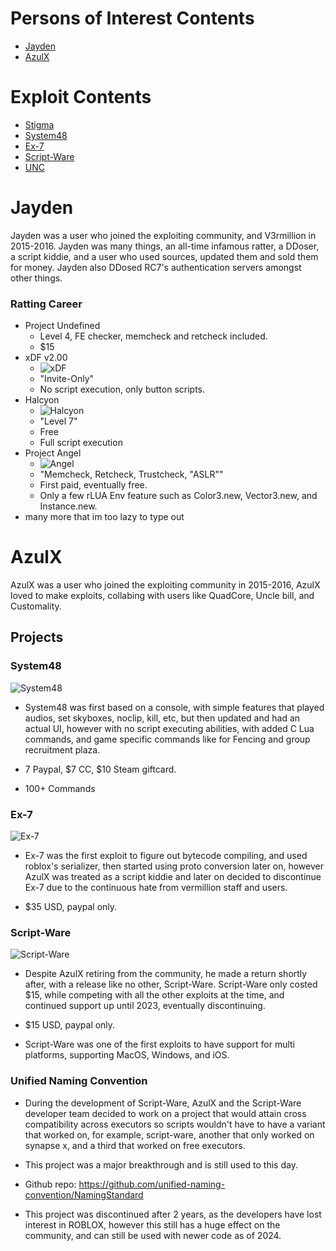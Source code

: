 # Persons of Interest Contents
* [Jayden](#Jayden)
* [AzulX](#AzulX)


# Exploit Contents

* [Stigma](#stigma)
* [System48](#System48)
* [Ex-7](#Ex-7)
* [Script-Ware](#Script-Ware)
* [UNC](#Unified-Naming-Convention)

# Jayden
Jayden was a user who joined the exploiting community, and V3rmillion in 2015-2016. Jayden was many things, an all-time infamous ratter, a DDoser, a script kiddie, and a user who used sources, updated them and sold them for money. Jayden also DDosed RC7's authentication servers amongst other things.
### Ratting Career
* Project Undefined
    * Level 4, FE checker, memcheck and retcheck included.
    * $15
* xDF v2.00
   * ![xDF](https://i.imgur.com/clNd2K8.png)
   *  "Invite-Only"
   *  No script execution, only button scripts.
* Halcyon
   * ![Halcyon](https://i.imgur.com/eLuFq4C.png)
   * "Level 7"
   * Free
   * Full script execution
* Project Angel
   * ![Angel](https://i.imgur.com/AXsbWeS.png)
   * "Memcheck, Retcheck, Trustcheck, "ASLR""
   * First paid, eventually free.
   * Only a few rLUA Env feature such as Color3.new, Vector3.new, and Instance.new.
* many more that im too lazy to type out

# AzulX
AzulX was a user who joined the exploiting community in 2015-2016, AzulX loved to make exploits, collabing with users like QuadCore, Uncle bill, and Customality.
## Projects
### System48
![System48](https://i.imgur.com/eLeC0qq.png)

- System48 was first based on a console, with simple features that played audios, set skyboxes, noclip, kill, etc, but then updated and had an actual UI, however with no script executing abilities, with added C Lua commands, and game specific commands like for Fencing and group recruitment plaza.

- 7 Paypal, $7 CC, $10 Steam giftcard.

- 100+ Commands



### Ex-7
![Ex-7](https://i.imgur.com/2dLTRLi.png)

- Ex-7 was the first exploit to figure out bytecode compiling, and used roblox's serializer, then started using proto conversion later on, however AzulX was treated as a script kiddie and later on decided to discontinue Ex-7 due to the continuous hate from vermillion staff and users. 

- $35 USD, paypal only.



### Script-Ware
![Script-Ware](https://i.imgur.com/Au4uYKt.png)

- Despite AzulX retiring from the community, he made a return shortly after, with a release like no other, Script-Ware. Script-Ware only costed $15, while competing with all the other exploits at the time, and continued support up until 2023, eventually discontinuing.

- $15 USD, paypal only.

- Script-Ware was one of the first exploits to have support for multi platforms, supporting MacOS, Windows, and iOS.



### Unified Naming Convention

- During the development of Script-Ware, AzulX and the Script-Ware developer team decided to work on a project that would attain cross compatibility across executors so scripts wouldn't have to have a variant that worked on, for example, script-ware, another that only worked on synapse x, and a third that worked on free executors. 

- This project was a major breakthrough and is still used to this day.

- Github repo: https://github.com/unified-naming-convention/NamingStandard

- This project was discontinued after 2 years, as the developers have lost interest in ROBLOX, however this still has a huge effect on the community, and can still be used with newer code as of 2024.
